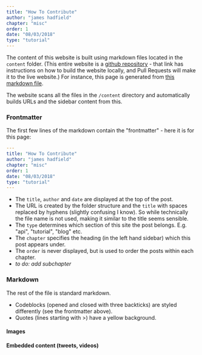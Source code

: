 ```yaml
---
title: "How To Contribute"
author: "james hadfield"
chapter: "misc"
order: 1
date: "08/03/2018"
type: "tutorial"
---
```


The content of this website is built using markdown files located in the `content` folder. (This entire website is a [github repository](github.com/nextstrain/nextstrain) - that link has instructions on how to build the website locally, and Pull Requests will make it to the live website.) For instance, this page is generated from [this markdown file](https://github.com/nextstrain/nextstrain/blob/master/content/tutorial/misc/how-to-contribute.md).


The website scans all the files in the `/content` directory and automatically builds URLs and the sidebar content from this.

### Frontmatter

The first few lines of the markdown contain the "frontmatter" - here it is for this page:

```yaml
---
title: "How To Contribute"
author: "james hadfield"
chapter: "misc"
order: 1
date: "08/03/2018"
type: "tutorial"
---
```

  * The `title`, `author` and `date` are displayed at the top of the post.
  * The URL is created by the folder structure and the `title` with spaces replaced by hyphens (slightly confusing I know). So while technically the file name is not used, making it similar to the title seems sensible.
  * The `type` determines which section of this site the post belongs. E.g. "api", "tutorial", "blog" etc.
  * The `chapter` specifies the heading (in the left hand sidebar) which this post appears under.
  * The `order` is never displayed, but is used to order the posts within each chapter.
  * _to do: add subchapter_

### Markdown
The rest of the file is standard markdown.
  * Codeblocks (opened and closed with three backticks) are styled differently (see the frontmatter above).
  * Quotes (lines starting with >) have a yellow background.

#### Images

#### Embedded content (tweets, videos)
